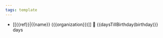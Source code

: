 ```yaml
---
tags: template
---
```


- [[{{ref}}|{{name}} ({{organization}})]] 🎂 {{daysTillBirthday(birthday)}} days